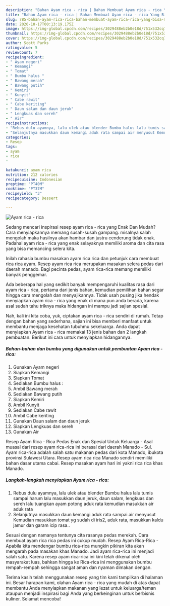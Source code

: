 ```yaml
---
description: "Bahan Ayam rica - rica | Bahan Membuat Ayam rica - rica Yang Bisa Manjain Lidah"
title: "Bahan Ayam rica - rica | Bahan Membuat Ayam rica - rica Yang Bisa Manjain Lidah"
slug: 785-bahan-ayam-rica-rica-bahan-membuat-ayam-rica-rica-yang-bisa-manjain-lidah
date: 2020-10-17T00:13:19.175Z
image: https://img-global.cpcdn.com/recipes/3029488eb2b0e18d/751x532cq70/ayam-rica-rica-foto-resep-utama.jpg
thumbnail: https://img-global.cpcdn.com/recipes/3029488eb2b0e18d/751x532cq70/ayam-rica-rica-foto-resep-utama.jpg
cover: https://img-global.cpcdn.com/recipes/3029488eb2b0e18d/751x532cq70/ayam-rica-rica-foto-resep-utama.jpg
author: Scott Parks
ratingvalue: 5
reviewcount: 7
recipeingredient:
- " Ayam negeri"
- " Kemangi"
- " Tomat"
- " Bumbu halus "
- " Bawang merah"
- " Bawang putih"
- " Kemiri"
- " Kunyit"
- " Cabe rawit"
- " Cabe keriting"
- " Daun salam dan daun jeruk"
- " Lengkuas dan sereh"
- " Air"
recipeinstructions:
- "Rebus dulu ayamnya, lalu ulek atau blender Bumbu halus lalu tumis sampai harum lalu masukkan daun jeruk, daun salam, lengkuas dan sereh lalu tuangkan ayam potong aduk rata kemudian masukkan air aduk rata"
- "Selanjutnya masukkan daun kemangi aduk rata sampai air menyusut Kemudian masukkan tomat yg sudah di iris2, aduk rata, masukkan kaldu jamur dan garam icip rasa.."
categories:
- Resep
tags:
- ayam
- rica
- 

katakunci: ayam rica  
nutrition: 212 calories
recipecuisine: Indonesian
preptime: "PT40M"
cooktime: "PT37M"
recipeyield: "3"
recipecategory: Dessert

---
```



![Ayam rica - rica](https://img-global.cpcdn.com/recipes/3029488eb2b0e18d/751x532cq70/ayam-rica-rica-foto-resep-utama.jpg)

Sedang mencari inspirasi resep ayam rica - rica yang Enak Dan Mudah? Cara menyiapkannya memang susah-susah gampang. misalnya salah mengolah maka hasilnya akan hambar dan justru cenderung tidak enak. Padahal ayam rica - rica yang enak selayaknya memiliki aroma dan cita rasa yang bisa memancing selera kita.

Inilah rahasia bumbu masakan ayam rica rica dan petunjuk cara membuat rica rica ayam. Resep ayam rica rica merupakan masakan selera pedas dari daerah manado. Bagi pecinta pedas, ayam rica-rica memang memiliki banyak penggemar.

Ada beberapa hal yang sedikit banyak mempengaruhi kualitas rasa dari ayam rica - rica, pertama dari jenis bahan, kemudian pemilihan bahan segar hingga cara mengolah dan menyajikannya. Tidak usah pusing jika hendak menyiapkan ayam rica - rica yang enak di mana pun anda berada, karena asal sudah tahu triknya maka hidangan ini mampu jadi sajian spesial.


Nah, kali ini kita coba, yuk, ciptakan ayam rica - rica sendiri di rumah. Tetap dengan bahan yang sederhana, sajian ini bisa memberi manfaat untuk membantu menjaga kesehatan tubuhmu sekeluarga. Anda dapat menyiapkan Ayam rica - rica memakai 13 jenis bahan dan 2 langkah pembuatan. Berikut ini cara untuk menyiapkan hidangannya.

<!--inarticleads1-->

##### Bahan-bahan dan bumbu yang digunakan untuk pembuatan Ayam rica - rica:

1. Gunakan  Ayam negeri
1. Siapkan  Kemangi
1. Siapkan  Tomat
1. Sediakan  Bumbu halus :
1. Ambil  Bawang merah
1. Sediakan  Bawang putih
1. Siapkan  Kemiri
1. Ambil  Kunyit
1. Sediakan  Cabe rawit
1. Ambil  Cabe keriting
1. Gunakan  Daun salam dan daun jeruk
1. Siapkan  Lengkuas dan sereh
1. Gunakan  Air


Resep Ayam Rica - Rica Pedas Enak dan Spesial Untuk Keluarga - Asal muasal dari resep ayam rica-rica ini berasal dari daerah Manado - Sul. Ayam rica-rica adalah salah satu makanan pedas dari kota Manado, ibukota provinsi Sulawesi Utara. Resep ayam rica rica Manado sendiri memiliki bahan dasar utama cabai. Resep masakan ayam hari ini yakni rica rica khas Manado. 

<!--inarticleads2-->

##### Langkah-langkah menyiapkan Ayam rica - rica:

1. Rebus dulu ayamnya, lalu ulek atau blender Bumbu halus lalu tumis sampai harum lalu masukkan daun jeruk, daun salam, lengkuas dan sereh lalu tuangkan ayam potong aduk rata kemudian masukkan air aduk rata
1. Selanjutnya masukkan daun kemangi aduk rata sampai air menyusut Kemudian masukkan tomat yg sudah di iris2, aduk rata, masukkan kaldu jamur dan garam icip rasa..


Sesuai dengan namanya tentunya cita rasanya pedas merekah. Cara membuat ayam rica rica pedas ini cukup mudah. Resep Ayam Rica-Rica - Apabila kita mendengar bumbu rica-rica mungkin pikiran kita akan mengarah pada masakan khas Manado. Jadi ayam rica-rica ini menjadi salah satu. Karena resep ayam rica-rica ini kini telah dikenal oleh masyarakat luas, bahkan hingga ke Rica-rica ini menggunakan bumbu rempah-rempah sehingga sangat aman dan nyaman dimakan dengan. 

Terima kasih telah menggunakan resep yang tim kami tampilkan di halaman ini. Besar harapan kami, olahan Ayam rica - rica yang mudah di atas dapat membantu Anda menyiapkan makanan yang lezat untuk keluarga/teman ataupun menjadi inspirasi bagi Anda yang berkeinginan untuk berbisnis kuliner. Selamat mencoba!
